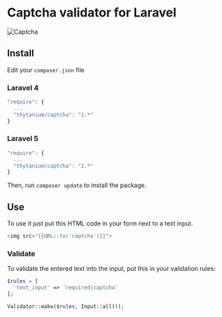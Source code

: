 # Captcha validator for Laravel

![Captcha](http://thytanium.info/github/captcha)

## Install
Edit your `composer.json` file
### Laravel 4
```javascript
"require": {
  ...
  "thytanium/captcha": "1.*"
}
```
### Laravel 5
```javascript
"require": {
  ...
  "thytanium/captcha": "2.*"
}
```
Then, run `composer update` to install the package.

## Use
To use it just put this HTML code in your form next to a text input.
```php 
<img src="{{URL::to('captcha')}}">
```

### Validate
To validate the entered text into the input, put this in your validation rules:
```php
$rules = [
  'text_input' => 'required|captcha'
];

Validator::make($rules, Input::all());
```
